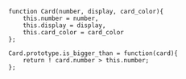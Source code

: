     
    function Card(number, display, card_color){
        this.number = number,
        this.display = display,
        this.card_color = card_color
    };
    
    Card.prototype.is_bigger_than = function(card){
        return ! card.number > this.number;
    };